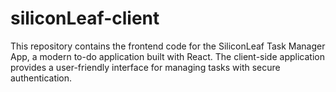 # siliconLeaf-client
This repository contains the frontend code for the SiliconLeaf Task Manager App, a modern to-do application built with React. The client-side application provides a user-friendly interface for managing tasks with secure authentication.
